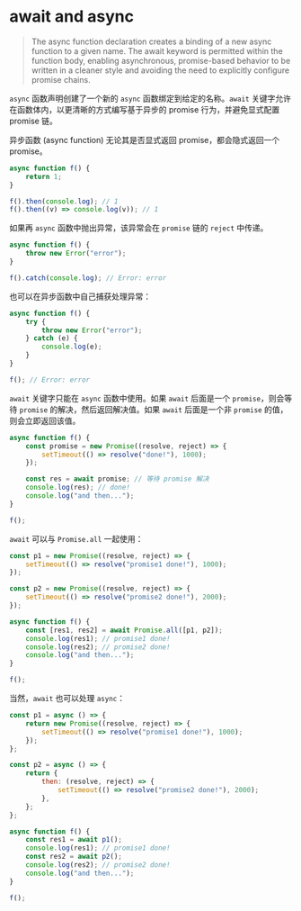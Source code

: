 # await and async

> The async function declaration creates a binding of a new async function to a given name. The await keyword is permitted within the function body, enabling asynchronous, promise-based behavior to be written in a cleaner style and avoiding the need to explicitly configure promise chains.

`async` 函数声明创建了一个新的 `async` 函数绑定到给定的名称。`await` 关键字允许在函数体内，以更清晰的方式编写基于异步的 promise 行为，并避免显式配置 promise 链。

异步函数 (async function) 无论其是否显式返回 promise，都会隐式返回一个 promise。

```javascript
async function f() {
    return 1;
}

f().then(console.log); // 1
f().then((v) => console.log(v)); // 1
```

如果再 `async` 函数中抛出异常，该异常会在 `promise` 链的 `reject` 中传递。

```javascript
async function f() {
    throw new Error("error");
}

f().catch(console.log); // Error: error
```

也可以在异步函数中自己捕获处理异常：

```javascript
async function f() {
    try {
        throw new Error("error");
    } catch (e) {
        console.log(e);
    }
}

f(); // Error: error
```

`await` 关键字只能在 `async` 函数中使用。如果 `await` 后面是一个 `promise`，则会等待 `promise` 的解决，然后返回解决值。如果 `await` 后面是一个非 `promise` 的值，则会立即返回该值。

```javascript
async function f() {
    const promise = new Promise((resolve, reject) => {
        setTimeout(() => resolve("done!"), 1000);
    });

    const res = await promise; // 等待 promise 解决
    console.log(res); // done!
    console.log("and then...");
}

f();
```

`await` 可以与 `Promise.all` 一起使用：

```javascript
const p1 = new Promise((resolve, reject) => {
    setTimeout(() => resolve("promise1 done!"), 1000);
});

const p2 = new Promise((resolve, reject) => {
    setTimeout(() => resolve("promise2 done!"), 2000);
});

async function f() {
    const [res1, res2] = await Promise.all([p1, p2]);
    console.log(res1); // promise1 done!
    console.log(res2); // promise2 done!
    console.log("and then...");
}

f();
```

当然，`await` 也可以处理 `async`：

```javascript
const p1 = async () => {
    return new Promise((resolve, reject) => {
        setTimeout(() => resolve("promise1 done!"), 1000);
    });
};

const p2 = async () => {
    return {
        then: (resolve, reject) => {
            setTimeout(() => resolve("promise2 done!"), 2000);
        },
    };
};

async function f() {
    const res1 = await p1();
    console.log(res1); // promise1 done!
    const res2 = await p2();
    console.log(res2); // promise2 done!
    console.log("and then...");
}

f();
```
